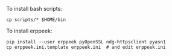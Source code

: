 To install bash scripts:

    cp scripts/* $HOME/bin

To install erppeek:

    pip install --user erppeek pyOpenSSL ndg-httpsclient pyasn1
    cp erppeek.ini.template erppeek.ini  # and edit erppeek.ini
